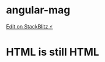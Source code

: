 # angular-mag

[Edit on StackBlitz ⚡️](https://stackblitz.com/edit/angular-pkfmpa)

# HTML is still HTML
